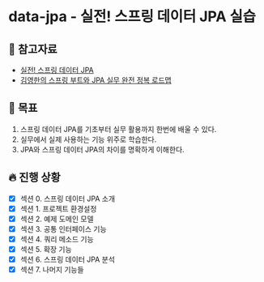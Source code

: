 # data-jpa - 실전! 스프링 데이터 JPA 실습

## 📘 참고자료

- [실전! 스프링 데이터 JPA](https://www.inflearn.com/course/%EC%8A%A4%ED%94%84%EB%A7%81-%EB%8D%B0%EC%9D%B4%ED%84%B0-JPA-%EC%8B%A4%EC%A0%84)  
- [김영한의 스프링 부트와 JPA 실무 완전 정복 로드맵](https://www.inflearn.com/roadmaps/149)  

## 🧸 목표
1. 스프링 데이터 JPA를 기초부터 실무 활용까지 한번에 배울 수 있다.  
2. 실무에서 실제 사용하는 기능 위주로 학습한다.  
3. JPA와 스프링 데이터 JPA의 차이를 명확하게 이해한다.  

## 🔥 진행 상황
- [X] 섹션 0. 스프링 데이터 JPA 소개
- [X] 섹션 1. 프로젝트 환경설정
- [X] 섹션 2. 예제 도메인 모델
- [X] 섹션 3. 공통 인터페이스 기능
- [X] 섹션 4. 쿼리 메소드 기능
- [X] 섹션 5. 확장 기능
- [X] 섹션 6. 스프링 데이터 JPA 분석
- [X] 섹션 7. 나머지 기능들
